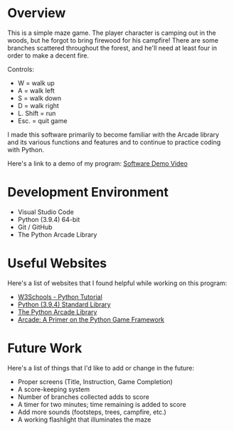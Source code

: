 # Overview

This is a simple maze game. The player character is camping out in the woods, but he forgot to bring firewood for his campfire! There are some branches scattered throughout the forest, and he'll need at least four in order to make a decent fire.

Controls:
* W = walk up
* A = walk left
* S = walk down
* D = walk right
* L. Shift = run
* Esc. = quit game

I made this software primarily to become familiar with the Arcade library and its various functions and features and to continue to practice coding with Python. 

Here's a link to a demo of my program: [Software Demo Video](https://youtu.be/-OqaJcqvfoU)

# Development Environment

* Visual Studio Code
* Python (3.9.4) 64-bit
* Git / GitHub
* The Python Arcade Library

# Useful Websites

Here's a list of websites that I found helpful while working on this program:

* [W3Schools - Python Tutorial](https://www.w3schools.com/python/default.asp)
* [Python (3.9.4) Standard Library](https://docs.python.org/3/library/)
* [The Python Arcade Library](https://arcade.academy/index.html)
* [Arcade: A Primer on the Python Game Framework](https://realpython.com/arcade-python-game-framework/)

# Future Work

Here's a list of things that I'd like to add or change in the future:

* Proper screens (Title, Instruction, Game Completion)
* A score-keeping system
* Number of branches collected adds to score
* A timer for two minutes; time remaining is added to score
* Add more sounds (footsteps, trees, campfire, etc.)
* A working flashlight that illuminates the maze